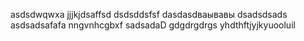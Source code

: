 asdsdwqwxa
jjjkjdsaffsd
dsdsddsfsf
dasdasdваывавы
dsadsdsads
asdsadsafafa
nngvnhcgbxf
sadsadaD
gdgdrgdrgs
yhdthftjyjkyuooluil
